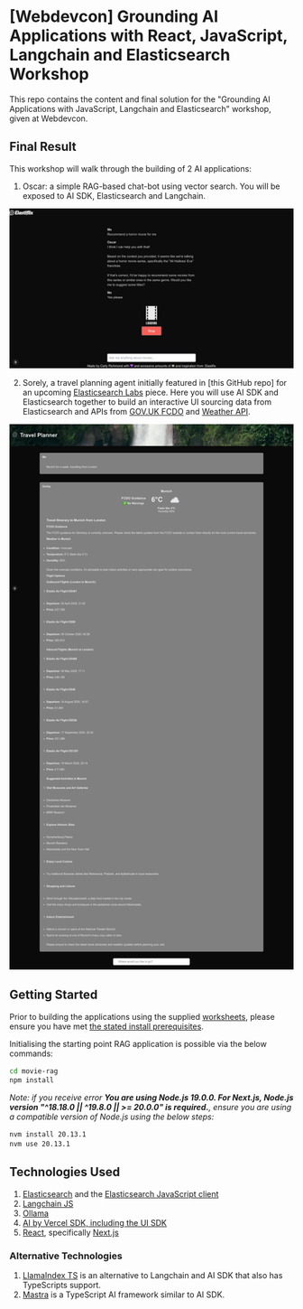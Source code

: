 # [Webdevcon] Grounding AI Applications with React, JavaScript, Langchain and Elasticsearch Workshop

This repo contains the content and final solution for the "Grounding AI Applications with JavaScript, Langchain and Elasticsearch" workshop, given at Webdevcon.

## Final Result

This workshop will walk through the building of 2 AI applications: 

1. Oscar: a simple RAG-based chat-bot using vector search. You will be exposed to AI SDK, Elasticsearch and Langchain.

![Oscar Chatbot](./screenshots/oscar-chat-with-spinner.png)

2. Sorely, a travel planning agent initially featured in [this GitHub repo] for an upcoming [Elasticsearch Labs](https://www.elastic.co/search-labs) piece. Here you will use AI SDK and Elasticsearch together to build an interactive UI sourcing data from Elasticsearch and APIs from [GOV.UK FCDO](https://content-api.publishing.service.gov.uk/reference.html#path-get) and [Weather API](https://www.weatherapi.com/).

![Sorely](./screenshots/travel-planner-full.png)

## Getting Started

Prior to building the applications using the supplied [worksheets](./lab-sheets/), please ensure you have met [the stated install prerequisites](./lab-sheets/0-prerequisites.md).

Initialising the starting point RAG application is possible via the below commands:

```zsh
cd movie-rag
npm install
```

*Note: if you receive error **You are using Node.js 19.0.0. For Next.js, Node.js version "^18.18.0 || ^19.8.0 || >= 20.0.0" is required.**, ensure you are using a compatible version of Node.js using the below steps:*

```zsh
nvm install 20.13.1
nvm use 20.13.1
```

## Technologies Used

1. [Elasticsearch](https://www.elastic.co/guide/en/elasticsearch/reference/current/index.html) and the [Elasticsearch JavaScript client](https://www.elastic.co/guide/en/elasticsearch/client/javascript-api/current/index.html)
2. [Langchain JS](https://js.langchain.com/docs/introduction/)
3. [Ollama](https://ollama.com/)
4. [AI by Vercel SDK, including the UI SDK](https://sdk.vercel.ai/)
5. [React](https://react.dev/), specifically [Next.js](https://nextjs.org/)

### Alternative Technologies

1. [LlamaIndex TS](https://ts.llamaindex.ai/) is an alternative to Langchain and AI SDK that also has TypeScripts support.
2. [Mastra](https://mastra.ai/) is a TypeScript AI framework similar to AI SDK.